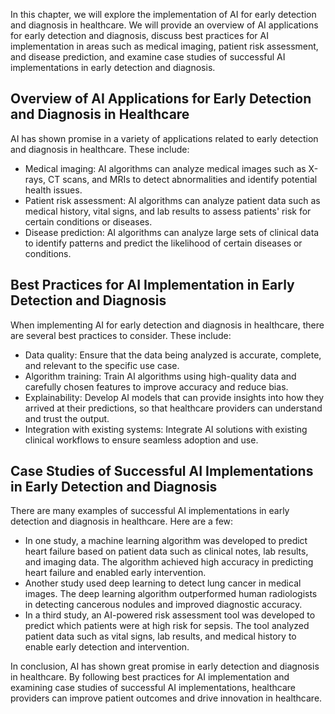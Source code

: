 

In this chapter, we will explore the implementation of AI for early detection and diagnosis in healthcare. We will provide an overview of AI applications for early detection and diagnosis, discuss best practices for AI implementation in areas such as medical imaging, patient risk assessment, and disease prediction, and examine case studies of successful AI implementations in early detection and diagnosis.

Overview of AI Applications for Early Detection and Diagnosis in Healthcare
---------------------------------------------------------------------------

AI has shown promise in a variety of applications related to early detection and diagnosis in healthcare. These include:

* Medical imaging: AI algorithms can analyze medical images such as X-rays, CT scans, and MRIs to detect abnormalities and identify potential health issues.
* Patient risk assessment: AI algorithms can analyze patient data such as medical history, vital signs, and lab results to assess patients' risk for certain conditions or diseases.
* Disease prediction: AI algorithms can analyze large sets of clinical data to identify patterns and predict the likelihood of certain diseases or conditions.

Best Practices for AI Implementation in Early Detection and Diagnosis
---------------------------------------------------------------------

When implementing AI for early detection and diagnosis in healthcare, there are several best practices to consider. These include:

* Data quality: Ensure that the data being analyzed is accurate, complete, and relevant to the specific use case.
* Algorithm training: Train AI algorithms using high-quality data and carefully chosen features to improve accuracy and reduce bias.
* Explainability: Develop AI models that can provide insights into how they arrived at their predictions, so that healthcare providers can understand and trust the output.
* Integration with existing systems: Integrate AI solutions with existing clinical workflows to ensure seamless adoption and use.

Case Studies of Successful AI Implementations in Early Detection and Diagnosis
------------------------------------------------------------------------------

There are many examples of successful AI implementations in early detection and diagnosis in healthcare. Here are a few:

* In one study, a machine learning algorithm was developed to predict heart failure based on patient data such as clinical notes, lab results, and imaging data. The algorithm achieved high accuracy in predicting heart failure and enabled early intervention.
* Another study used deep learning to detect lung cancer in medical images. The deep learning algorithm outperformed human radiologists in detecting cancerous nodules and improved diagnostic accuracy.
* In a third study, an AI-powered risk assessment tool was developed to predict which patients were at high risk for sepsis. The tool analyzed patient data such as vital signs, lab results, and medical history to enable early detection and intervention.

In conclusion, AI has shown great promise in early detection and diagnosis in healthcare. By following best practices for AI implementation and examining case studies of successful AI implementations, healthcare providers can improve patient outcomes and drive innovation in healthcare.
